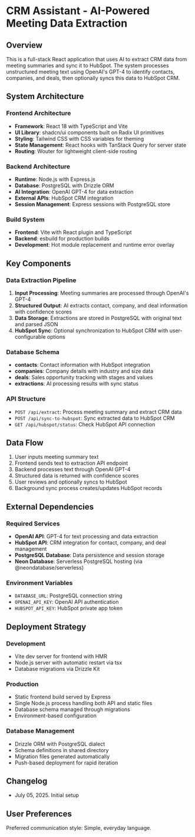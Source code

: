 # CRM Assistant - AI-Powered Meeting Data Extraction

## Overview

This is a full-stack React application that uses AI to extract CRM data from meeting summaries and sync it to HubSpot. The system processes unstructured meeting text using OpenAI's GPT-4 to identify contacts, companies, and deals, then optionally syncs this data to HubSpot CRM.

## System Architecture

### Frontend Architecture
- **Framework**: React 18 with TypeScript and Vite
- **UI Library**: shadcn/ui components built on Radix UI primitives
- **Styling**: Tailwind CSS with CSS variables for theming
- **State Management**: React hooks with TanStack Query for server state
- **Routing**: Wouter for lightweight client-side routing

### Backend Architecture
- **Runtime**: Node.js with Express.js
- **Database**: PostgreSQL with Drizzle ORM
- **AI Integration**: OpenAI GPT-4 for data extraction
- **External APIs**: HubSpot CRM integration
- **Session Management**: Express sessions with PostgreSQL store

### Build System
- **Frontend**: Vite with React plugin and TypeScript
- **Backend**: esbuild for production builds
- **Development**: Hot module replacement and runtime error overlay

## Key Components

### Data Extraction Pipeline
1. **Input Processing**: Meeting summaries are processed through OpenAI's GPT-4
2. **Structured Output**: AI extracts contact, company, and deal information with confidence scores
3. **Data Storage**: Extractions are stored in PostgreSQL with original text and parsed JSON
4. **HubSpot Sync**: Optional synchronization to HubSpot CRM with user-configurable options

### Database Schema
- **contacts**: Contact information with HubSpot integration
- **companies**: Company details with industry and size data
- **deals**: Sales opportunity tracking with stages and values
- **extractions**: AI processing results with sync status

### API Structure
- `POST /api/extract`: Process meeting summary and extract CRM data
- `POST /api/sync-to-hubspot`: Sync extracted data to HubSpot CRM
- `GET /api/hubspot/status`: Check HubSpot API connection

## Data Flow

1. User inputs meeting summary text
2. Frontend sends text to extraction API endpoint
3. Backend processes text through OpenAI GPT-4
4. Structured data is returned with confidence scores
5. User reviews and optionally syncs to HubSpot
6. Background sync process creates/updates HubSpot records

## External Dependencies

### Required Services
- **OpenAI API**: GPT-4 for text processing and data extraction
- **HubSpot API**: CRM integration for contact, company, and deal management
- **PostgreSQL Database**: Data persistence and session storage
- **Neon Database**: Serverless PostgreSQL hosting (via @neondatabase/serverless)

### Environment Variables
- `DATABASE_URL`: PostgreSQL connection string
- `OPENAI_API_KEY`: OpenAI API authentication
- `HUBSPOT_API_KEY`: HubSpot private app token

## Deployment Strategy

### Development
- Vite dev server for frontend with HMR
- Node.js server with automatic restart via tsx
- Database migrations via Drizzle Kit

### Production
- Static frontend build served by Express
- Single Node.js process handling both API and static files
- Database schema managed through migrations
- Environment-based configuration

### Database Management
- Drizzle ORM with PostgreSQL dialect
- Schema definitions in shared directory
- Migration files generated automatically
- Push-based deployment for rapid iteration

## Changelog

- July 05, 2025. Initial setup

## User Preferences

Preferred communication style: Simple, everyday language.